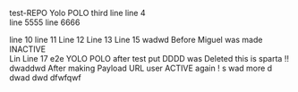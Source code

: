 test-REPO
Yolo POLO 
third line
line 4  
line 5555
line 6666

line 10
line 11
Line 12 
Line 13 
Line 15 
wadwd   Before Miguel was made INACTIVE  
Lin
Line 17 
e2e
YOLO 
POLO after test put DDDD was Deleted 
this is sparta !!   dwaddwd
After making Payload URL user ACTIVE again !
s
wad more
d
dwad
dwd
dfwfqwf
